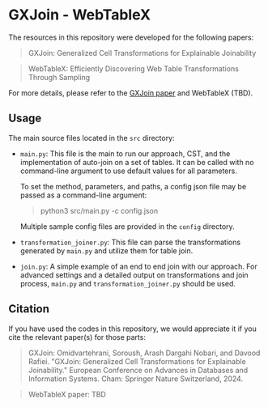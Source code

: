 # GXJoin - WebTableX
The resources in this repository were developed for the following papers:
> GXJoin: Generalized Cell Transformations for Explainable Joinability

> WebTableX: Efficiently Discovering Web Table Transformations Through Sampling

For more details, please refer to the [GXJoin paper](https://link.springer.com/chapter/10.1007/978-3-031-70626-4_9) and WebTableX (TBD).

## Usage
The main source files located in the `src` directory:

+ `main.py`: This file is the main to run our approach, CST, and the implementation of auto-join on a set of tables. It can be called with no command-line argument to use default values for all parameters.

    To set the method, parameters, and paths, a config json file may be passed as a command-line argument:

    > python3 src/main.py -c config.json

    Multiple sample config files are provided in the `config` directory. 

+ `transformation_joiner.py`: This file can parse the transformations generated by `main.py` and utilize them for table join.

+ `join.py`: A simple example of an end to end join with our approach. For advanced settings and a detailed output on transformations and join process, `main.py` and `transformation_joiner.py` should be used.



## Citation

If you have used the codes in this repository, we would appreciate it if you cite the relevant paper(s) for those parts:

> GXJoin: Omidvartehrani, Soroush, Arash Dargahi Nobari, and Davood Rafiei. "GXJoin: Generalized Cell Transformations for Explainable Joinability." European Conference on Advances in Databases and Information Systems. Cham: Springer Nature Switzerland, 2024.

>  WebTableX paper: TBD
